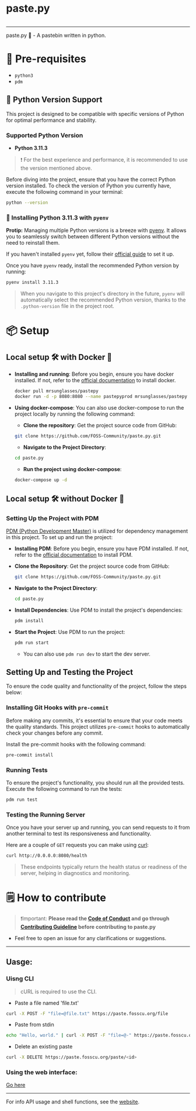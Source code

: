 # paste.py

<a href="https://kuma.fosscu.org/status/pastepy" target="_blank"><img src="https://badgen.net/badge/status/paste.py/green?icon=lgtm" alt=""></a>

<hr>

paste.py 🐍 - A pastebin written in python.

# 🤔 Pre-requisites

- `python3`
- `pdm`

## 🐍 Python Version Support

This project is designed to be compatible with specific versions of Python for optimal performance and stability.

### Supported Python Version

- **Python 3.11.3**

> ❗️ For the best experience and performance, it is recommended to use the version mentioned above.

Before diving into the project, ensure that you have the correct Python version installed. To check the version of Python you currently have, execute the following command in your terminal:

```bash
python --version
```

### 🐍 Installing Python 3.11.3 with `pyenv`

**Protip:** Managing multiple Python versions is a breeze with [pyenv](https://github.com/pyenv/pyenv). It allows you to seamlessly switch between different Python versions without the need to reinstall them.

If you haven't installed `pyenv` yet, follow their [official guide](https://github.com/pyenv/pyenv) to set it up.

Once you have `pyenv` ready, install the recommended Python version by running:

```bash
pyenv install 3.11.3
```

> When you navigate to this project's directory in the future, `pyenv` will automatically select the recommended Python version, thanks to the `.python-version` file in the project root.

# 📦 Setup

## Local setup 🛠️ with Docker 🐳

- **Installing and running**:
  Before you begin, ensure you have docker installed. If not, refer to the [official documentation](https://docs.docker.com/engine/install/) to install docker.
  ```bash
  docker pull mrsunglasses/pastepy
  docker run -d -p 8080:8080 --name pastepyprod mrsunglasses/pastepy
  ```

- **Using docker-compose**:
  You can also use docker-compose to run the project locally by running the following command:
  <br>
  - **Clone the repository**:
  Get the project source code from GitHub:
  
  ```bash
  git clone https://github.com/FOSS-Community/paste.py.git
  ```
  
  - **Navigate to the Project Directory**:
  
  ```bash
  cd paste.py
  ```

  - **Run the project using docker-compose**:
  
  ```bash
  docker-compose up -d
  ```

## Local setup 🛠️ without Docker 🐳

### Setting Up the Project with PDM

[PDM (Python Development Master)](https://pdm.fming.dev/latest/) is utilized for dependency management in this project. To set up and run the project:

- **Installing PDM**:
  Before you begin, ensure you have PDM installed. If not, refer to the [official documentation](https://pdm.fming.dev/latest/) to install PDM.

- **Clone the Repository**:
  Get the project source code from GitHub:

  ```bash
  git clone https://github.com/FOSS-Community/paste.py.git
  ```

- **Navigate to the Project Directory**:

  ```bash
  cd paste.py
  ```

- **Install Dependencies**:
  Use PDM to install the project's dependencies:
  ```bash
  pdm install
  ```

* **Start the Project**:
  Use PDM to run the project:
  ```bash
  pdm run start
  ```
  - You can also use `pdm run dev` to start the dev server.

## Setting Up and Testing the Project

To ensure the code quality and functionality of the project, follow the steps below:

### Installing Git Hooks with `pre-commit`

Before making any commits, it's essential to ensure that your code meets the quality standards. This project utilizes `pre-commit` hooks to automatically check your changes before any commit.

Install the pre-commit hooks with the following command:

```bash
pre-commit install
```

### Running Tests

To ensure the project's functionality, you should run all the provided tests. Execute the following command to run the tests:

```bash
pdm run test
```

### Testing the Running Server

Once you have your server up and running, you can send requests to it from another terminal to test its responsiveness and functionality.

Here are a couple of `GET` requests you can make using [curl](https://curl.se/):

```bash
curl http://0.0.0.0:8080/health
```

> These endpoints typically return the health status or readiness of the server, helping in diagnostics and monitoring.

# 🗒️ How to contribute

> ❗️Important: **Please read the [Code of Conduct](CODE_OF_CONDUCT.md) and go through [Contributing Guideline](CONTRIBUTING.md) before contributing to paste.py**

- Feel free to open an issue for any clarifications or suggestions.

<hr>

## Uasge:

### Uisng CLI

> cURL is required to use the CLI.

- Paste a file named 'file.txt'

```bash
curl -X POST -F "file=@file.txt" https://paste.fosscu.org/file
```

- Paste from stdin

```bash
echo "Hello, world." | curl -X POST -F "file=@-" https://paste.fosscu.org/file
```

- Delete an existing paste

```bash
curl -X DELETE https://paste.fosscu.org/paste/<id>
```

### Using the web interface:

[Go here](https://paste.fosscu.org/web)

<hr>

For info API usage and shell functions, see the [website](https://paste.fosscu.org).

